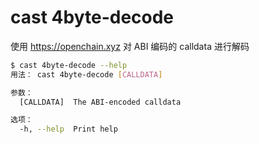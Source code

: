 # cast 4byte-decode

使用 https://openchain.xyz 对 ABI 编码的 calldata 进行解码

```bash
$ cast 4byte-decode --help
用法： cast 4byte-decode [CALLDATA]

参数：
  [CALLDATA]  The ABI-encoded calldata

选项：
  -h, --help  Print help
```
